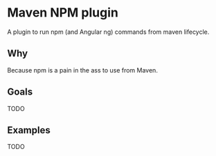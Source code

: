 # Maven NPM plugin
A plugin to run npm (and Angular ng) commands from maven lifecycle.

## Why
Because npm is a pain in the ass to use from Maven.  

## Goals
TODO

## Examples
TODO

